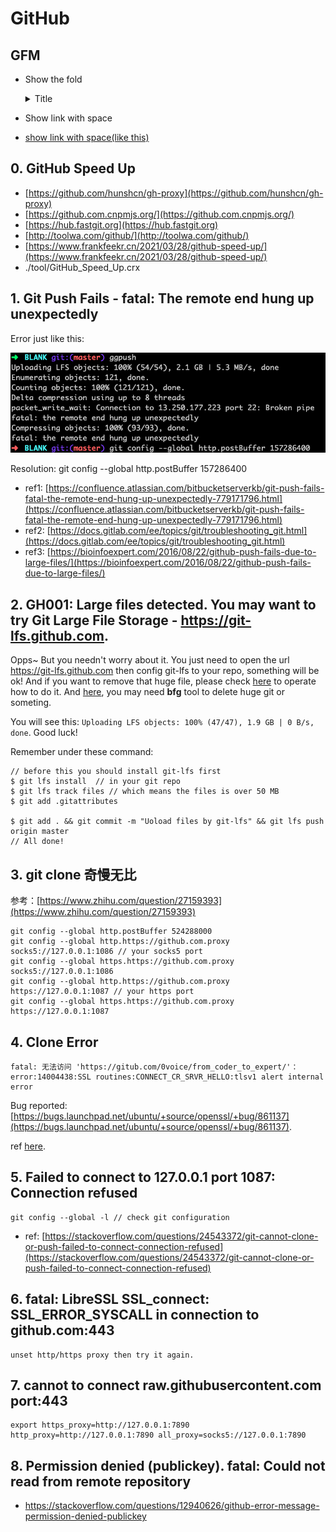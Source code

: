 # GitHub 

## GFM

- Show the fold

    <details>
    <summary>Title</summary>

    //
    // content
    //

    </details>

- Show link with space

* [show link with space(like this)](#show-link-with-space-like-this)

## 0. GitHub Speed Up

- [https://github.com/hunshcn/gh-proxy](https://github.com/hunshcn/gh-proxy)
- [https://github.com.cnpmjs.org/](https://github.com.cnpmjs.org/)
- [https://hub.fastgit.org](https://hub.fastgit.org)
- [http://toolwa.com/github/](http://toolwa.com/github/)
- [https://www.frankfeekr.cn/2021/03/28/github-speed-up/](https://www.frankfeekr.cn/2021/03/28/github-speed-up/)
- ./tool/GitHub_Speed_Up.crx

## 1. Git Push Fails - fatal: The remote end hung up unexpectedly

Error just like this:

![](https://github.com/i0Ek3/GotIssue/blob/master/iamges/git-push-fails.jpg)

Resolution: git config --global http.postBuffer 157286400

- ref1: [https://confluence.atlassian.com/bitbucketserverkb/git-push-fails-fatal-the-remote-end-hung-up-unexpectedly-779171796.html](https://confluence.atlassian.com/bitbucketserverkb/git-push-fails-fatal-the-remote-end-hung-up-unexpectedly-779171796.html)
- ref2: [https://docs.gitlab.com/ee/topics/git/troubleshooting_git.html](https://docs.gitlab.com/ee/topics/git/troubleshooting_git.html)
- ref3: [https://bioinfoexpert.com/2016/08/22/github-push-fails-due-to-large-files/](https://bioinfoexpert.com/2016/08/22/github-push-fails-due-to-large-files/)


## 2. GH001: Large files detected. You may want to try Git Large File Storage - https://git-lfs.github.com.

Opps~ But you needn't worry about it. You just need to open the url https://git-lfs.github.com then config git-lfs to your repo, something will be ok! And if you want to remove that huge file, please check [here](https://docs.github.com/en/free-pro-team@latest/github/managing-large-files/removing-files-from-a-repositorys-history) to operate how to do it. And [here](https://rtyley.github.io/bfg-repo-cleaner/), you may need **bfg** tool to delete huge git or someting.

You will see this: `Uploading LFS objects: 100% (47/47), 1.9 GB | 0 B/s, done`. Good luck!

Remember under these command:
```Shell
// before this you should install git-lfs first
$ git lfs install  // in your git repo
$ git lfs track files // which means the files is over 50 MB
$ git add .gitattributes

$ git add . && git commit -m "Uoload files by git-lfs" && git lfs push origin master
// All done!
```

## 3. git clone 奇慢无比

参考：[https://www.zhihu.com/question/27159393](https://www.zhihu.com/question/27159393)

```Shell
git config --global http.postBuffer 524288000
git config --global http.https://github.com.proxy socks5://127.0.0.1:1086 // your socks5 port
git config --global https.https://github.com.proxy socks5://127.0.0.1:1086
git config --global http.https://github.com.proxy https://127.0.0.1:1087 // your https port
git config --global https.https://github.com.proxy https://127.0.0.1:1087
```

## 4. Clone Error

```
fatal: 无法访问 'https://gitub.com/0voice/from_coder_to_expert/'：error:14004438:SSL routines:CONNECT_CR_SRVR_HELLO:tlsv1 alert internal error
```

Bug reported: [https://bugs.launchpad.net/ubuntu/+source/openssl/+bug/861137](https://bugs.launchpad.net/ubuntu/+source/openssl/+bug/861137).

ref [here](https://confluence.atlassian.com/stashkb/clone-error-error-14077438-ssl-routines-ssl23_get_server_hello-tlsv1-alert-internal-error-638091514.html).

## 5. Failed to connect to 127.0.0.1 port 1087: Connection refused

```Shell
git config --global -l // check git configuration
```
- ref: [https://stackoverflow.com/questions/24543372/git-cannot-clone-or-push-failed-to-connect-connection-refused](https://stackoverflow.com/questions/24543372/git-cannot-clone-or-push-failed-to-connect-connection-refused)

## 6. fatal: LibreSSL SSL_connect: SSL_ERROR_SYSCALL in connection to github.com:443

```
unset http/https proxy then try it again.
```

## 7. cannot to connect raw.githubusercontent.com port:443

```Shell
export https_proxy=http://127.0.0.1:7890 http_proxy=http://127.0.0.1:7890 all_proxy=socks5://127.0.0.1:7890
```

## 8. Permission denied (publickey). fatal: Could not read from remote repository

- https://stackoverflow.com/questions/12940626/github-error-message-permission-denied-publickey
